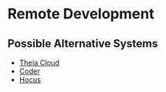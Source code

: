 # Remote Development

## Possible Alternative Systems

- [Theia Cloud](https://theia-cloud.io/)
- [Coder](https://coder.com/)
- [Hocus](https://hocus.dev/)
